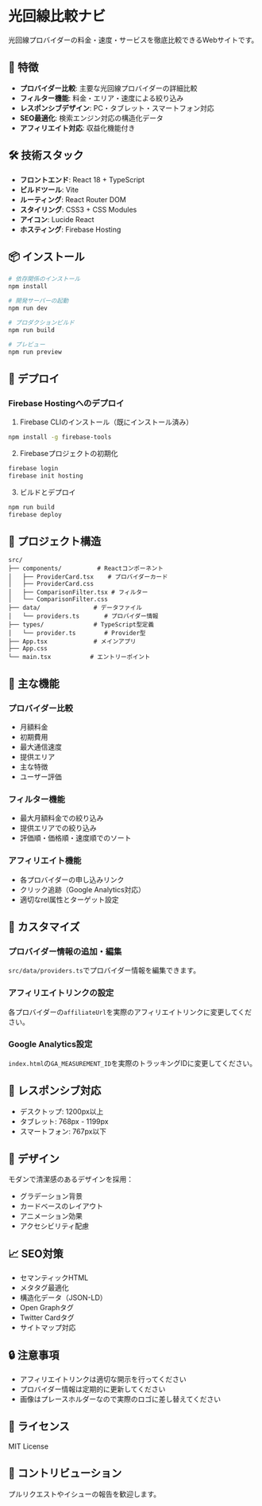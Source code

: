 # 光回線比較ナビ

光回線プロバイダーの料金・速度・サービスを徹底比較できるWebサイトです。

## 🚀 特徴

- **プロバイダー比較**: 主要な光回線プロバイダーの詳細比較
- **フィルター機能**: 料金・エリア・速度による絞り込み
- **レスポンシブデザイン**: PC・タブレット・スマートフォン対応
- **SEO最適化**: 検索エンジン対応の構造化データ
- **アフィリエイト対応**: 収益化機能付き

## 🛠️ 技術スタック

- **フロントエンド**: React 18 + TypeScript
- **ビルドツール**: Vite
- **ルーティング**: React Router DOM  
- **スタイリング**: CSS3 + CSS Modules
- **アイコン**: Lucide React
- **ホスティング**: Firebase Hosting

## 📦 インストール

```bash
# 依存関係のインストール
npm install

# 開発サーバーの起動
npm run dev

# プロダクションビルド
npm run build

# プレビュー
npm run preview
```

## 🚀 デプロイ

### Firebase Hostingへのデプロイ

1. Firebase CLIのインストール（既にインストール済み）
```bash
npm install -g firebase-tools
```

2. Firebaseプロジェクトの初期化
```bash
firebase login
firebase init hosting
```

3. ビルドとデプロイ
```bash
npm run build
firebase deploy
```

## 📁 プロジェクト構造

```
src/
├── components/          # Reactコンポーネント
│   ├── ProviderCard.tsx    # プロバイダーカード
│   ├── ProviderCard.css
│   ├── ComparisonFilter.tsx # フィルター
│   └── ComparisonFilter.css
├── data/               # データファイル
│   └── providers.ts       # プロバイダー情報
├── types/              # TypeScript型定義
│   └── provider.ts        # Provider型
├── App.tsx             # メインアプリ
├── App.css
└── main.tsx           # エントリーポイント
```

## 🎯 主な機能

### プロバイダー比較
- 月額料金
- 初期費用
- 最大通信速度
- 提供エリア
- 主な特徴
- ユーザー評価

### フィルター機能
- 最大月額料金での絞り込み
- 提供エリアでの絞り込み
- 評価順・価格順・速度順でのソート

### アフィリエイト機能
- 各プロバイダーの申し込みリンク
- クリック追跡（Google Analytics対応）
- 適切なrel属性とターゲット設定

## 🔧 カスタマイズ

### プロバイダー情報の追加・編集
`src/data/providers.ts`でプロバイダー情報を編集できます。

### アフィリエイトリンクの設定
各プロバイダーの`affiliateUrl`を実際のアフィリエイトリンクに変更してください。

### Google Analytics設定
`index.html`の`GA_MEASUREMENT_ID`を実際のトラッキングIDに変更してください。

## 📱 レスポンシブ対応

- デスクトップ: 1200px以上
- タブレット: 768px - 1199px
- スマートフォン: 767px以下

## 🎨 デザイン

モダンで清潔感のあるデザインを採用：
- グラデーション背景
- カードベースのレイアウト
- アニメーション効果
- アクセシビリティ配慮

## 📈 SEO対策

- セマンティックHTML
- メタタグ最適化
- 構造化データ（JSON-LD）
- Open Graphタグ
- Twitter Cardタグ
- サイトマップ対応

## 🔒 注意事項

- アフィリエイトリンクは適切な開示を行ってください
- プロバイダー情報は定期的に更新してください
- 画像はプレースホルダーなので実際のロゴに差し替えてください

## 📄 ライセンス

MIT License

## 🤝 コントリビューション

プルリクエストやイシューの報告を歓迎します。
